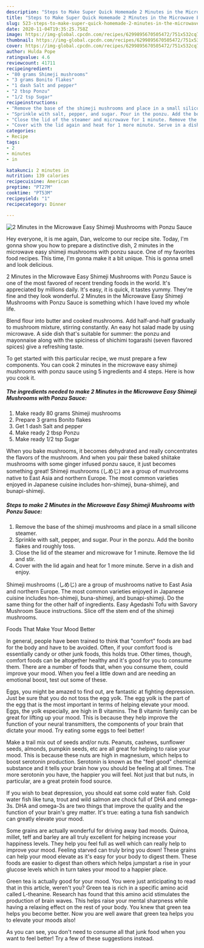 ```yaml
---
description: "Steps to Make Super Quick Homemade 2 Minutes in the Microwave Easy Shimeji Mushrooms with Ponzu Sauce"
title: "Steps to Make Super Quick Homemade 2 Minutes in the Microwave Easy Shimeji Mushrooms with Ponzu Sauce"
slug: 523-steps-to-make-super-quick-homemade-2-minutes-in-the-microwave-easy-shimeji-mushrooms-with-ponzu-sauce
date: 2020-11-04T19:35:25.758Z
image: https://img-global.cpcdn.com/recipes/6299895670505472/751x532cq70/2-minutes-in-the-microwave-easy-shimeji-mushrooms-with-ponzu-sauce-recipe-main-photo.jpg
thumbnail: https://img-global.cpcdn.com/recipes/6299895670505472/751x532cq70/2-minutes-in-the-microwave-easy-shimeji-mushrooms-with-ponzu-sauce-recipe-main-photo.jpg
cover: https://img-global.cpcdn.com/recipes/6299895670505472/751x532cq70/2-minutes-in-the-microwave-easy-shimeji-mushrooms-with-ponzu-sauce-recipe-main-photo.jpg
author: Hulda Pope
ratingvalue: 4.6
reviewcount: 41711
recipeingredient:
- "80 grams Shimeji mushrooms"
- "3 grams Bonito flakes"
- "1 dash Salt and pepper"
- "2 tbsp Ponzu"
- "1/2 tsp Sugar"
recipeinstructions:
- "Remove the base of the shimeji mushrooms and place in a small silicone steamer."
- "Sprinkle with salt, pepper, and sugar. Pour in the ponzu. Add the bonito flakes and roughly toss."
- "Close the lid of the steamer and microwave for 1 minute. Remove the lid and stir."
- "Cover with the lid again and heat for 1 more minute. Serve in a dish and enjoy."
categories:
- Recipe
tags:
- 2
- minutes
- in

katakunci: 2 minutes in 
nutrition: 139 calories
recipecuisine: American
preptime: "PT27M"
cooktime: "PT53M"
recipeyield: "1"
recipecategory: Dinner

---
```



![2 Minutes in the Microwave Easy Shimeji Mushrooms with Ponzu Sauce](https://img-global.cpcdn.com/recipes/6299895670505472/751x532cq70/2-minutes-in-the-microwave-easy-shimeji-mushrooms-with-ponzu-sauce-recipe-main-photo.jpg)

Hey everyone, it is me again, Dan, welcome to our recipe site. Today, I'm gonna show you how to prepare a distinctive dish, 2 minutes in the microwave easy shimeji mushrooms with ponzu sauce. One of my favorites food recipes. This time, I'm gonna make it a bit unique. This is gonna smell and look delicious.

2 Minutes in the Microwave Easy Shimeji Mushrooms with Ponzu Sauce is one of the most favored of recent trending foods in the world. It's appreciated by millions daily. It's easy, it is quick, it tastes yummy. They're fine and they look wonderful. 2 Minutes in the Microwave Easy Shimeji Mushrooms with Ponzu Sauce is something which I have loved my whole life.

Blend flour into butter and cooked mushrooms. Add half-and-half gradually to mushroom mixture, stirring constantly. An easy hot salad made by using microwave. A side dish that&#39;s suitable for summer: the ponzu and mayonnaise along with the spiciness of shichimi togarashi (seven flavored spices) give a refreshing taste.


To get started with this particular recipe, we must prepare a few components. You can cook 2 minutes in the microwave easy shimeji mushrooms with ponzu sauce using 5 ingredients and 4 steps. Here is how you cook it.

<!--inarticleads1-->

##### The ingredients needed to make 2 Minutes in the Microwave Easy Shimeji Mushrooms with Ponzu Sauce:

1. Make ready 80 grams Shimeji mushrooms
1. Prepare 3 grams Bonito flakes
1. Get 1 dash Salt and pepper
1. Make ready 2 tbsp Ponzu
1. Make ready 1/2 tsp Sugar


When you bake mushrooms, it becomes dehydrated and really concentrates the flavors of the mushroom. And when you pair these baked shiitake mushrooms with some ginger infused ponzu sauce, it just becomes something great! Shimeji mushrooms (しめじ) are a group of mushrooms native to East Asia and northern Europe. The most common varieties enjoyed in Japanese cuisine includes hon-shimeji, buna-shimeji, and bunapi-shimeji. 

<!--inarticleads2-->

##### Steps to make 2 Minutes in the Microwave Easy Shimeji Mushrooms with Ponzu Sauce:

1. Remove the base of the shimeji mushrooms and place in a small silicone steamer.
1. Sprinkle with salt, pepper, and sugar. Pour in the ponzu. Add the bonito flakes and roughly toss.
1. Close the lid of the steamer and microwave for 1 minute. Remove the lid and stir.
1. Cover with the lid again and heat for 1 more minute. Serve in a dish and enjoy.


Shimeji mushrooms (しめじ) are a group of mushrooms native to East Asia and northern Europe. The most common varieties enjoyed in Japanese cuisine includes hon-shimeji, buna-shimeji, and bunapi-shimeji. Do the same thing for the other half of ingredients. Easy Agedashi Tofu with Savory Mushroom Sauce instructions. Slice off the stem end of the shimeji mushrooms. 

Foods That Make Your Mood Better


In general, people have been trained to think that "comfort" foods are bad for the body and have to be avoided. Often, if your comfort food is essentially candy or other junk foods, this holds true. Other times, though, comfort foods can be altogether healthy and it's good for you to consume them. There are a number of foods that, when you consume them, could improve your mood. When you feel a little down and are needing an emotional boost, test out some of these.

Eggs, you might be amazed to find out, are fantastic at fighting depression. Just be sure that you do not toss the egg yolk. The egg yolk is the part of the egg that is the most important in terms of helping elevate your mood. Eggs, the yolk especially, are high in B vitamins. The B vitamin family can be great for lifting up your mood. This is because they help improve the function of your neural transmitters, the components of your brain that dictate your mood. Try eating some eggs to feel better!

Make a trail mix out of seeds and/or nuts. Peanuts, cashews, sunflower seeds, almonds, pumpkin seeds, etc are all great for helping to raise your mood. This is because these nuts are high in magnesium, which helps to boost serotonin production. Serotonin is known as the "feel good" chemical substance and it tells your brain how you should be feeling at all times. The more serotonin you have, the happier you will feel. Not just that but nuts, in particular, are a great protein food source.

If you wish to beat depression, you should eat some cold water fish. Cold water fish like tuna, trout and wild salmon are chock full of DHA and omega-3s. DHA and omega-3s are two things that improve the quality and the function of your brain's grey matter. It's true: eating a tuna fish sandwich can greatly elevate your mood. 

Some grains are actually wonderful for driving away bad moods. Quinoa, millet, teff and barley are all truly excellent for helping increase your happiness levels. They help you feel full as well which can really help to improve your mood. Feeling starved can truly bring you down! These grains can help your mood elevate as it's easy for your body to digest them. These foods are easier to digest than others which helps jumpstart a rise in your glucose levels which in turn takes your mood to a happier place.

Green tea is actually good for your mood. You were just anticipating to read that in this article, weren't you? Green tea is rich in a specific amino acid called L-theanine. Research has found that this amino acid stimulates the production of brain waves. This helps raise your mental sharpness while having a relaxing effect on the rest of your body. You knew that green tea helps you become better. Now you are well aware that green tea helps you to elevate your moods also!

As you can see, you don't need to consume all that junk food when you want to feel better! Try  a few  of  these  suggestions  instead.

